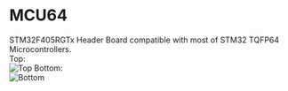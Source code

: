 # MCU64
STM32F405RGTx Header Board
compatible with most of STM32 TQFP64 Microcontrollers.  
Top:  
![Top](https://live.staticflickr.com/65535/49983474698_37bf8e7ff9_o.png "Top")
Bottom:  
![Bottom](https://live.staticflickr.com/65535/49983995946_71422efe5b_o.png "Bottom")
